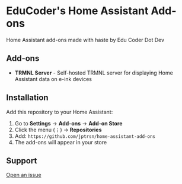 # EduCoder's Home Assistant Add-ons

Home Assistant add-ons made with haste by Edu Coder Dot Dev

## Add-ons

- **TRMNL Server** - Self-hosted TRMNL server for displaying Home Assistant data on e-ink devices

## Installation

Add this repository to your Home Assistant:

1. Go to **Settings** → **Add-ons** → **Add-on Store**
2. Click the menu (⋮) → **Repositories**
3. Add: `https://github.com/jptrsn/home-assistant-add-ons`
4. The add-ons will appear in your store

## Support

[Open an issue](https://github.com/jptrsn/home-assistant-add-ons/issues)